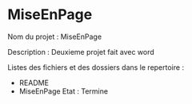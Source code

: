 # MiseEnPage

Nom du projet : MiseEnPage

Description : Deuxieme projet fait avec word



Listes des fichiers et des dossiers dans le repertoire : 

* README
* MiseEnPage
Etat : Termine
